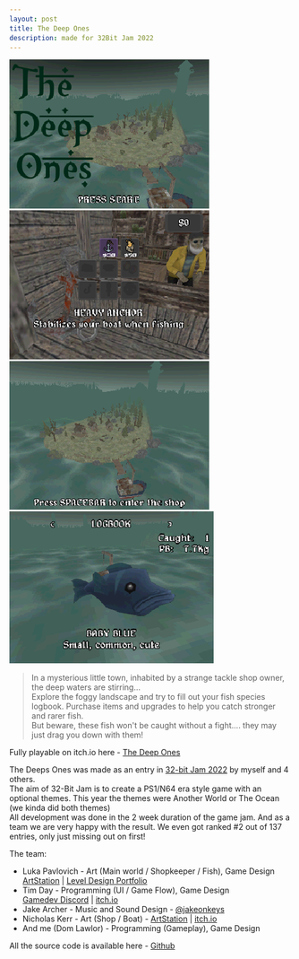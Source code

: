 ```yaml
---
layout: post
title: The Deep Ones
description: made for 32Bit Jam 2022
---
```


![GameTitleScreenImage](/assets/images/theDeepOnes/title.png)
![ShopKeeperDialogueImage](/assets/images/theDeepOnes/shopUpgrades.png)
![ExploringImage](/assets/images/theDeepOnes/dock.png)
![CaughtFishImage](/assets/images/theDeepOnes/fish.png)

> In a mysterious little town, inhabited by a strange tackle shop owner, the deep waters are stirring...  
> Explore the foggy landscape and try to fill out your fish species logbook. Purchase items and upgrades to help you catch stronger and rarer fish.  
> But beware, these fish won't be caught without a fight.... they may just drag you down with them!

Fully playable on itch.io here - [The Deep Ones](https://bronxtaco.itch.io/the-deep-ones)

The Deeps Ones was made as an entry in [32-bit Jam 2022](https://itch.io/jam/32bit-jam-2022) by myself and 4 others.  
The aim of 32-Bit Jam is to create a PS1/N64 era style game with an optional themes. This year the themes were Another World or The Ocean (we kinda did both themes)  
All development was done in the 2 week duration of the game jam. And as a team we are very happy with the result. We even got ranked #2 out of 137 entries, only just missing out on first! 

The team:
  * Luka Pavlovich - Art (Main world / Shopkeeper / Fish), Game Design  
  [ArtStation](https://www.artstation.com/lukapavlovich) | [Level Design Portfolio](https://lukapavlovich.squarespace.com/)
  * Tim Day - Programming (UI / Game Flow), Game Design  
  [Gamedev Discord](https://discord.com/invite/NB542RwpJR) | [itch.io](https://bronxtaco.itch.io/)
  * Jake Archer - Music and Sound Design - [@jakeonkeys](https://www.instagram.com/jakeonkeys/?hl=en)
  * Nicholas Kerr - Art (Shop / Boat) - [ArtStation](https://www.artstation.com/nicholaskerr) | [itch.io](https://itch.io/profile/nickowiss)
  * And me (Dom Lawlor) - Programming (Gameplay), Game Design  

All the source code is available here - [Github](https://github.com/domlawlor/32bitjam2022)
